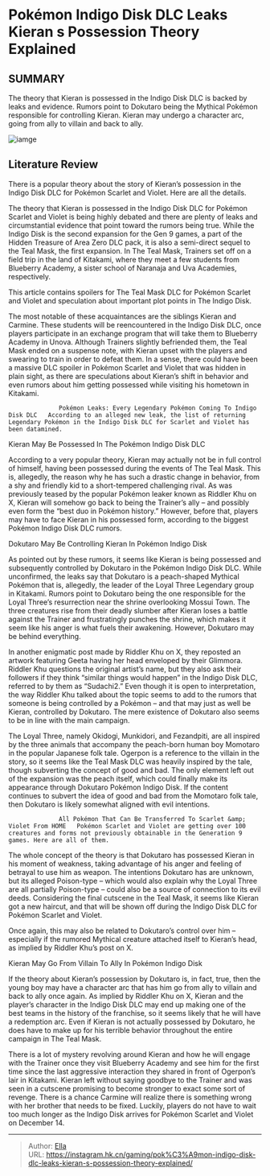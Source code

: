 # Pokémon Indigo Disk DLC Leaks Kieran s Possession Theory Explained


## SUMMARY 



  The theory that Kieran is possessed in the Indigo Disk DLC is backed by leaks and evidence.   Rumors point to Dokutaro being the Mythical Pokémon responsible for controlling Kieran.   Kieran may undergo a character arc, going from ally to villain and back to ally.  

![iamge](https://static1.srcdn.com/wordpress/wp-content/uploads/2023/11/pokemon-indigo-disk-dlc-location-battles-difficulty-kieran.jpg)

## Literature Review

There is a popular theory about the story of Kieran’s possession in the Indigo Disk DLC for Pokémon Scarlet and Violet. Here are all the details.




The theory that Kieran is possessed in the Indigo Disk DLC for Pokémon Scarlet and Violet is being highly debated and there are plenty of leaks and circumstantial evidence that point toward the rumors being true. While the Indigo Disk is the second expansion for the Gen 9 games, a part of the Hidden Treasure of Area Zero DLC pack, it is also a semi-direct sequel to the Teal Mask, the first expansion. In The Teal Mask, Trainers set off on a field trip in the land of Kitakami, where they meet a few students from Blueberry Academy, a sister school of Naranaja and Uva Academies, respectively.




This article contains spoilers for The Teal Mask DLC for Pokémon Scarlet and Violet and speculation about important plot points in The Indigo Disk.

The most notable of these acquaintances are the siblings Kieran and Carmine. These students will be reencountered in the Indigo Disk DLC, once players participate in an exchange program that will take them to Blueberry Academy in Unova. Although Trainers slightly befriended them, the Teal Mask ended on a suspense note, with Kieran upset with the players and swearing to train in order to defeat them. In a sense, there could have been a massive DLC spoiler in Pokémon Scarlet and Violet that was hidden in plain sight, as there are speculations about Kieran’s shift in behavior and even rumors about him getting possessed while visiting his hometown in Kitakami.

                  Pokémon Leaks: Every Legendary Pokémon Coming To Indigo Disk DLC   According to an alleged new leak, the list of returning Legendary Pokémon in the Indigo Disk DLC for Scarlet and Violet has been datamined.   





 Kieran May Be Possessed In The Pokémon Indigo Disk DLC 
          

According to a very popular theory, Kieran may actually not be in full control of himself, having been possessed during the events of The Teal Mask. This is, allegedly, the reason why he has such a drastic change in behavior, from a shy and friendly kid to a short-tempered challenging rival. As was previously teased by the popular Pokémon leaker known as Riddler Khu on X, Kieran will somehow go back to being the Trainer’s ally – and possibly even form the “best duo in Pokémon history.” However, before that, players may have to face Kieran in his possessed form, according to the biggest Pokémon Indigo Disk DLC rumors.



 Dokutaro May Be Controlling Kieran In Pokémon Indigo Disk 
         




As pointed out by these rumors, it seems like Kieran is being possessed and subsequently controlled by Dokutaro in the Pokémon Indigo Disk DLC. While unconfirmed, the leaks say that Dokutaro is a peach-shaped Mythical Pokémon that is, allegedly, the leader of the Loyal Three Legendary group in Kitakami. Rumors point to Dokutaro being the one responsible for the Loyal Three’s resurrection near the shrine overlooking Mossui Town. The three creatures rise from their deadly slumber after Kieran loses a battle against the Trainer and frustratingly punches the shrine, which makes it seem like his anger is what fuels their awakening. However, Dokutaro may be behind everything.

In another enigmatic post made by Riddler Khu on X, they reposted an artwork featuring Geeta having her head enveloped by their Glimmora. Riddler Khu questions the original artist’s name, but they also ask their followers if they think “similar things would happen” in the Indigo Disk DLC, referred to by them as “Sudachi2.” Even though it is open to interpretation, the way Riddler Khu talked about the topic seems to add to the rumors that someone is being controlled by a Pokémon – and that may just as well be Kieran, controlled by Dokutaro. The mere existence of Dokutaro also seems to be in line with the main campaign.




The Loyal Three, namely Okidogi, Munkidori, and Fezandpiti, are all inspired by the three animals that accompany the peach-born human boy Momotaro in the popular Japanese folk tale. Ogerpon is a reference to the villain in the story, so it seems like the Teal Mask DLC was heavily inspired by the tale, though subverting the concept of good and bad. The only element left out of the expansion was the peach itself, which could finally make its appearance through Dokutaro Pokémon Indigo Disk. If the content continues to subvert the idea of good and bad from the Momotaro folk tale, then Dokutaro is likely somewhat aligned with evil intentions.

                  All Pokémon That Can Be Transferred To Scarlet &amp; Violet From HOME   Pokémon Scarlet and Violet are getting over 100 creatures and forms not previously obtainable in the Generation 9 games. Here are all of them.   

The whole concept of the theory is that Dokutaro has possessed Kieran in his moment of weakness, taking advantage of his anger and feeling of betrayal to use him as weapon. The intentions Dokutaro has are unknown, but its alleged Poison-type – which would also explain why the Loyal Three are all partially Poison-type – could also be a source of connection to its evil deeds. Considering the final cutscene in the Teal Mask, it seems like Kieran got a new haircut, and that will be shown off during the Indigo Disk DLC for Pokémon Scarlet and Violet.






Once again, this may also be related to Dokutaro’s control over him – especially if the rumored Mythical creature attached itself to Kieran’s head, as implied by Riddler Khu’s post on X.






 Kieran May Go From Villain To Ally In Pokémon Indigo Disk 
          

If the theory about Kieran’s possession by Dokutaro is, in fact, true, then the young boy may have a character arc that has him go from ally to villain and back to ally once again. As implied by Riddler Khu on X, Kieran and the player’s character in the Indigo Disk DLC may end up making one of the best teams in the history of the franchise, so it seems likely that he will have a redemption arc. Even if Kieran is not actually possessed by Dokutaro, he does have to make up for his terrible behavior throughout the entire campaign in The Teal Mask.




There is a lot of mystery revolving around Kieran and how he will engage with the Trainer once they visit Blueberry Academy and see him for the first time since the last aggressive interaction they shared in front of Ogerpon’s lair in Kitakami. Kieran left without saying goodbye to the Trainer and was seen in a cutscene promising to become stronger to exact some sort of revenge. There is a chance Carmine will realize there is something wrong with her brother that needs to be fixed. Luckily, players do not have to wait too much longer as the Indigo Disk arrives for Pokémon Scarlet and Violet on December 14.



---

> Author: [Ella](https://instagram.hk.cn/)  
> URL: https://instagram.hk.cn/gaming/pok%C3%A9mon-indigo-disk-dlc-leaks-kieran-s-possession-theory-explained/  

